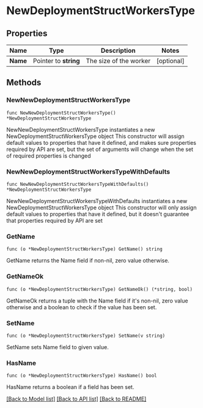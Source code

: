# NewDeploymentStructWorkersType

## Properties

Name | Type | Description | Notes
------------ | ------------- | ------------- | -------------
**Name** | Pointer to **string** | The size of the worker | [optional] 

## Methods

### NewNewDeploymentStructWorkersType

`func NewNewDeploymentStructWorkersType() *NewDeploymentStructWorkersType`

NewNewDeploymentStructWorkersType instantiates a new NewDeploymentStructWorkersType object
This constructor will assign default values to properties that have it defined,
and makes sure properties required by API are set, but the set of arguments
will change when the set of required properties is changed

### NewNewDeploymentStructWorkersTypeWithDefaults

`func NewNewDeploymentStructWorkersTypeWithDefaults() *NewDeploymentStructWorkersType`

NewNewDeploymentStructWorkersTypeWithDefaults instantiates a new NewDeploymentStructWorkersType object
This constructor will only assign default values to properties that have it defined,
but it doesn't guarantee that properties required by API are set

### GetName

`func (o *NewDeploymentStructWorkersType) GetName() string`

GetName returns the Name field if non-nil, zero value otherwise.

### GetNameOk

`func (o *NewDeploymentStructWorkersType) GetNameOk() (*string, bool)`

GetNameOk returns a tuple with the Name field if it's non-nil, zero value otherwise
and a boolean to check if the value has been set.

### SetName

`func (o *NewDeploymentStructWorkersType) SetName(v string)`

SetName sets Name field to given value.

### HasName

`func (o *NewDeploymentStructWorkersType) HasName() bool`

HasName returns a boolean if a field has been set.


[[Back to Model list]](../README.md#documentation-for-models) [[Back to API list]](../README.md#documentation-for-api-endpoints) [[Back to README]](../README.md)


